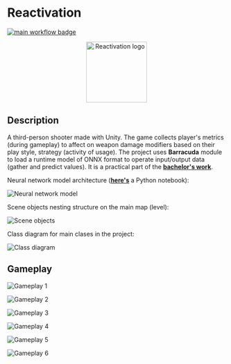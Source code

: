 # Reactivation

[![main workflow badge](https://github.com/andrew1407/Reactivation/actions/workflows/main.yml/badge.svg)](https://github.com/andrew1407/Reactivation/actions)

<p align="center">
  <a target="blank"><img src="./Assets/Images/Icons/icon.png" width="140" alt="Reactivation logo" /></a>
</p>

## Description

A third-person shooter made with Unity. The game collects player's metrics (during gameplay) to affect on weapon damage modifiers based on their play style, strategy (activity of usage). The project uses **Barracuda** module to load a runtime model of ONNX format to operate input/output data (gather and predict values). It is a practical part of the **[bachelor's work](https://ela.kpi.ua/items/f57022f0-be84-4b3d-aa0e-f38f550e1ee1)**.

Neural network model architecture (**[here's](/NeuralNetwork/damage_modifiers.ipynb)** a Python notebook):

![Neural network model](./Doc/Resources/Diagrams/neural-model.png)

Scene objects nesting structure on the main map (level):

![Scene objects](./Doc/Resources/Diagrams/game-objects.png)

Class diagram for main clases in the project:

![Class diagram](./Doc/Resources/Diagrams/class-diagram.png)

## Gameplay

![Gameplay 1](./Doc/Resources/Gameplay/gameplay-1.png)

![Gameplay 2](./Doc/Resources/Gameplay/gameplay-2.png)

![Gameplay 3](./Doc/Resources/Gameplay/gameplay-3.png)

![Gameplay 4](./Doc/Resources/Gameplay/gameplay-4.png)

![Gameplay 5](./Doc/Resources/Gameplay/gameplay-5.png)

![Gameplay 6](./Doc/Resources/Gameplay/gameplay-6.png)

